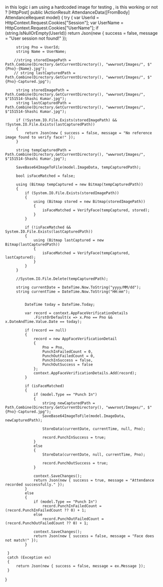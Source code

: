 in this logic i am using a hardcoded image for testing , is this working or not ?
 [HttpPost]
 public IActionResult AttendanceData([FromBody] AttendanceRequest model)
 {
     try
     {
         var UserId = HttpContext.Request.Cookies["Session"];
         var UserName = HttpContext.Request.Cookies["UserName"];
         if (string.IsNullOrEmpty(UserId))
             return Json(new { success = false, message = "User session not found!" });

         string Pno = UserId;
         string Name = UserName;

        //string storedImagePath = Path.Combine(Directory.GetCurrentDirectory(), "wwwroot/Images/", $"{Pno}-{Name}.jpg");
        // string lastCapturedPath = Path.Combine(Directory.GetCurrentDirectory(), "wwwroot/Images/", $"{Pno}-Captured.jpg");

         string storedImagePath = Path.Combine(Directory.GetCurrentDirectory(), "wwwroot/Images/", $"151514-Shashi Kumar.jpg");
         string lastCapturedPath = Path.Combine(Directory.GetCurrentDirectory(), "wwwroot/Images/", $"151514-Shashi Kumar.jpg");

         if (!System.IO.File.Exists(storedImagePath) && !System.IO.File.Exists(lastCapturedPath))
         {
             return Json(new { success = false, message = "No reference image found to verify face!" });
         }

         string tempCapturedPath = Path.Combine(Directory.GetCurrentDirectory(), "wwwroot/Images/", $"151514-Shashi Kumar.jpg");
        
         SaveBase64ImageToFile(model.ImageData, tempCapturedPath);

         bool isFaceMatched = false;

         using (Bitmap tempCaptured = new Bitmap(tempCapturedPath))
         {
             if (System.IO.File.Exists(storedImagePath))
             {
                 using (Bitmap stored = new Bitmap(storedImagePath))
                 {
                     isFaceMatched = VerifyFace(tempCaptured, stored);
                 }
             }

             if (!isFaceMatched && System.IO.File.Exists(lastCapturedPath))
             {
                 using (Bitmap lastCaptured = new Bitmap(lastCapturedPath))
                 {
                     isFaceMatched = VerifyFace(tempCaptured, lastCaptured);
                 }
             }
         }

         //System.IO.File.Delete(tempCapturedPath);

         string currentDate = DateTime.Now.ToString("yyyy/MM/dd");
         string currentTime = DateTime.Now.ToString("HH:mm");

        
             DateTime today = DateTime.Today;

             var record = context.AppFaceVerificationDetails
                 .FirstOrDefault(x => x.Pno == Pno && x.DateAndTime.Value.Date == today);

             if (record == null)
             {
                 record = new AppFaceVerificationDetail
                 {
                     Pno = Pno,
                     PunchInFailedCount = 0,
                     PunchOutFailedCount = 0,
                     PunchInSuccess = false,
                     PunchOutSuccess = false
                 };
                 context.AppFaceVerificationDetails.Add(record);
             }

             if (isFaceMatched)
             {
                 if (model.Type == "Punch In")
                 {
                     string newCapturedPath = Path.Combine(Directory.GetCurrentDirectory(), "wwwroot/Images/", $"{Pno}-Captured.jpg");
                     SaveBase64ImageToFile(model.ImageData, newCapturedPath);

                     StoreData(currentDate, currentTime, null, Pno);

                     record.PunchInSuccess = true;
                 }
                 else
                 {
                     StoreData(currentDate, null, currentTime, Pno);

                     record.PunchOutSuccess = true;
                 }

                 context.SaveChanges();
                 return Json(new { success = true, message = "Attendance recorded successfully." });
             }
             else
             {
                 if (model.Type == "Punch In")
                     record.PunchInFailedCount = (record.PunchInFailedCount ?? 0) + 1;
                 else
                     record.PunchOutFailedCount = (record.PunchOutFailedCount ?? 0) + 1;

                 context.SaveChanges();
                 return Json(new { success = false, message = "Face does not match!" });
             }
         
     }
     catch (Exception ex)
     {
         return Json(new { success = false, message = ex.Message });
     }
 }
